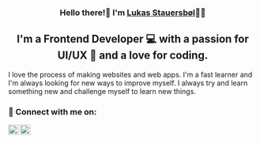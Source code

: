 <h3 align="center">
Hello there!👋 I'm <a target="_blank" href="https://lukasstauersboel.dk" rel="noreferrer">Lukas Stauersbøl</a>🙍‍♂️
</h3>

<h2 align="center">
I'm a Frontend Developer 💻 with a passion for UI/UX 🎨 and a love for coding.
</h2>

I love the process of making websites and web apps. I'm a fast learner and I'm always looking for new ways to improve myself.
I always try and learn something new and challenge myself to learn new things.

### 🔗 Connect with me on:
<a href="https://www.linkedin.com/in/lukas-stauersbol/"><img align="left" src="" alt="Lukas Stauersbøl | LinkedIn" width="21px"/></a>
<a href="https://www.instagram.com/lukas_stauersbol"><img align="left" src="" alt="Lukas Stauersbøl | Instagram" width="21px"/></a>

</br>